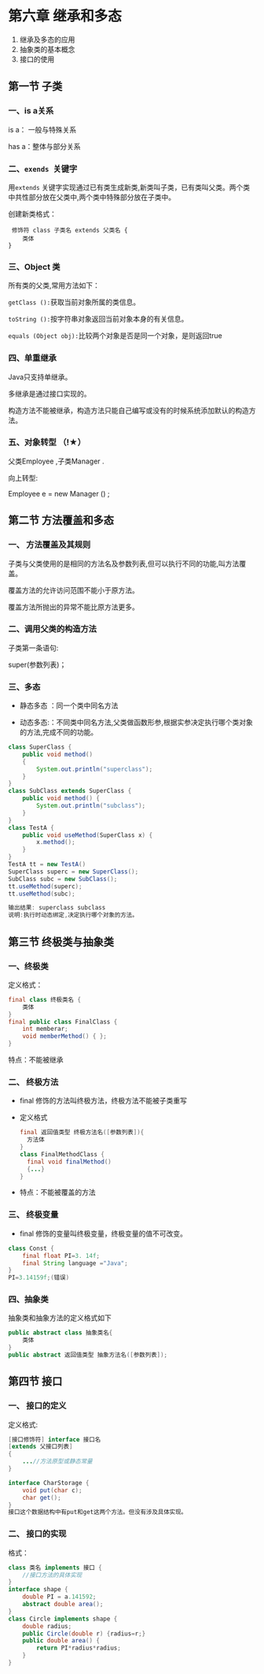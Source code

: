 # 第六章 继承和多态

1. 继承及多态的应用
2. 抽象类的基本概念
3. 接口的使用

## 第一节 子类

### 一、is a关系

is a： 一般与特殊关系

has a：整体与部分关系

### 二、`exends `关键字

用`extends` 关键字实现通过已有类生成新类,新类叫子类，已有类叫父类。两个类中共性部分放在父类中,两个类中特殊部分放在子类中。

创建新类格式：

```
 修饰符 class 子类名 extends 父类名 {
 	类体
}
```

### 三、Object 类

所有类的父类,常用方法如下：

`getClass ():`获取当前对象所属的类信息。

`toString ():`按字符串对象返回当前对象本身的有关信息。

 `equals (Object obj):`比较两个对象是否是同一个对象，是则返回true

### 四、单重继承

Java只支持单继承。

多继承是通过接口实现的。

构造方法不能被继承，构造方法只能自己编写或没有的时候系统添加默认的构造方法。

### 五、对象转型 （!★）

父类Employee ,子类Manager .

向上转型:

Employee e = new Manager () ;

## 第二节 方法覆盖和多态

### 一、 方法覆盖及其规则 

子类与父类使用的是相同的方法名及参数列表,但可以执行不同的功能,叫方法覆盖。 

覆盖方法的允许访问范围不能小于原方法。 

覆盖方法所抛出的异常不能比原方法更多。 

### 二、调用父类的构造方法 

子类第一条语句: 

super(参数列表)；

###  三、多态 

- 静态多态 ：同一个类中同名方法 

- 动态多态:：不同类中同名方法,父类做函数形参,根据实参决定执行哪个类对象的方法,完成不同的功能。 

```java
class SuperClass {
	public void method()
	{
		System.out.println("superclass");
	}
}
class SubClass extends SuperClass {
	public void method() {
		System.out.println("subclass");
	}
}
class TestA {
    public void useMethod(SuperClass x) {
        x.method();
    }
}
TestA tt = new TestA()
SuperClass superc = new SuperClass();
SubClass subc = new SubClass();
tt.useMethod(superc);
tt.useMethod(subc);

输出结果: superclass subclass
说明:执行时动态绑定,决定执行哪个对象的方法。 
```

## 第三节 终极类与抽象类

### 一、终极类

定义格式：

```java
final class 终极类名 {
	类体
}
final public class FinalClass {
    int memberar;
    void memberMethod() { };
}
```

特点：不能被继承

### 二、 终极方法 

- final 修饰的方法叫终极方法，终极方法不能被子类重写

- 定义格式 

  ```java
  final 返回值类型 终极方法名([参数列表]){ 
  	方法体 
  }
  class FinalMethodClass {
  	final void finalMethod()
  	{...}
  }
  ```

- 特点：不能被覆盖的方法

### 三、 终极变量 

- final 修饰的变量叫终极变量，终极变量的值不可改变。 

```java
class Const {
	final float PI=3. 14f;
    final String language ="Java";
}
PI=3.14159f;(错误) 
```

###  四、抽象类 

抽象类和抽象方法的定义格式如下

```java
public abstract class 抽象类名{ 
	类体 
}
public abstract 返回值类型 抽象方法名([参数列表]);
```

## 第四节 接口

### 一、 接口的定义 

定义格式: 

```java
[接口修饰符] interface 接口名 
[extends 父接口列表] 
{
	...//方法原型或静态常量 
}

interface CharStorage {
    void put(char c);
	char get();
}
接口这个数据结构中有put和get这两个方法。但没有涉及具体实现。 
```

###  二、 接口的实现 

格式：

```java
class 类名 implements 接口 { 
	//接口方法的具体实现 
}
interface shape {
    double PI = a.141592;
    abstract double area();
}
class Circle implements shape {
    double radius;
    public Circle(double r) {radius=r;}
    public double area() {
        return PI*radius*radius;
    }
}
```





